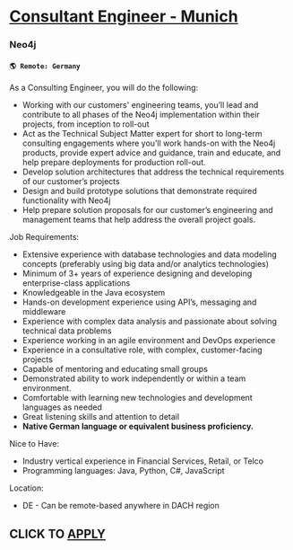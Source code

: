 # [Consultant Engineer - Munich](https://www.remotewlb.com/apply/consultant-engineer-munich)  
### Neo4j  
#### `🌎 Remote: Germany`  

As a Consulting Engineer, you will do the following:

  * Working with our customers' engineering teams, you’ll lead and contribute to all phases of the Neo4j implementation within their projects, from inception to roll-out
  * Act as the Technical Subject Matter expert for short to long-term consulting engagements where you’ll work hands-on with the Neo4j products, provide expert advice and guidance, train and educate, and help prepare deployments for production roll-out.
  * Develop solution architectures that address the technical requirements of our customer’s projects
  * Design and build prototype solutions that demonstrate required functionality with Neo4j
  * Help prepare solution proposals for our customer’s engineering and management teams that help address the overall project goals.

  
  
Job Requirements:

  * Extensive experience with database technologies and data modeling concepts (preferably using big data and/or analytics technologies)
  * Minimum of 3+ years of experience designing and developing enterprise-class applications
  * Knowledgeable in the Java ecosystem
  * Hands-on development experience using API’s, messaging and middleware
  * Experience with complex data analysis and passionate about solving technical data problems
  * Experience working in an agile environment and DevOps experience
  * Experience in a consultative role, with complex, customer-facing projects
  * Capable of mentoring and educating small groups
  * Demonstrated ability to work independently or within a team environment.
  * Comfortable with learning new technologies and development languages as needed
  * Great listening skills and attention to detail
  * **Native German language or equivalent business proficiency.**

  
  
Nice to Have:

  * Industry vertical experience in Financial Services, Retail, or Telco
  * Programming languages: Java, Python, C#, JavaScript

  
  
Location:

  * DE - Can be remote-based anywhere in DACH region

  
## CLICK TO [APPLY](https://www.remotewlb.com/apply/consultant-engineer-munich)

